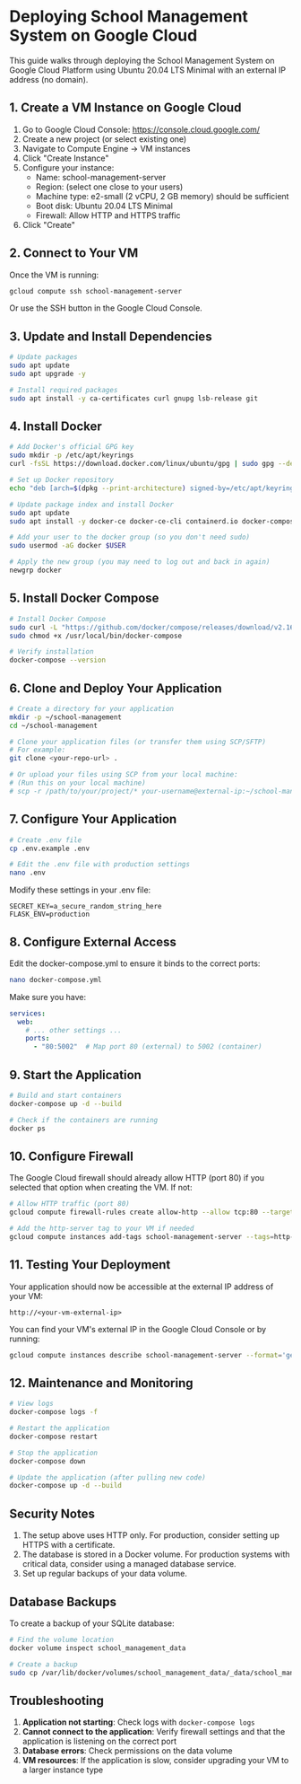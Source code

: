 # Deploying School Management System on Google Cloud

This guide walks through deploying the School Management System on Google Cloud Platform using Ubuntu 20.04 LTS Minimal with an external IP address (no domain).

## 1. Create a VM Instance on Google Cloud

1. Go to Google Cloud Console: https://console.cloud.google.com/
2. Create a new project (or select existing one)
3. Navigate to Compute Engine → VM instances
4. Click "Create Instance"
5. Configure your instance:
   - Name: school-management-server
   - Region: (select one close to your users)
   - Machine type: e2-small (2 vCPU, 2 GB memory) should be sufficient
   - Boot disk: Ubuntu 20.04 LTS Minimal
   - Firewall: Allow HTTP and HTTPS traffic
6. Click "Create"

## 2. Connect to Your VM

Once the VM is running:
```bash
gcloud compute ssh school-management-server
```

Or use the SSH button in the Google Cloud Console.

## 3. Update and Install Dependencies

```bash
# Update packages
sudo apt update
sudo apt upgrade -y

# Install required packages
sudo apt install -y ca-certificates curl gnupg lsb-release git
```

## 4. Install Docker

```bash
# Add Docker's official GPG key
sudo mkdir -p /etc/apt/keyrings
curl -fsSL https://download.docker.com/linux/ubuntu/gpg | sudo gpg --dearmor -o /etc/apt/keyrings/docker.gpg

# Set up Docker repository
echo "deb [arch=$(dpkg --print-architecture) signed-by=/etc/apt/keyrings/docker.gpg] https://download.docker.com/linux/ubuntu $(lsb_release -cs) stable" | sudo tee /etc/apt/sources.list.d/docker.list > /dev/null

# Update package index and install Docker
sudo apt update
sudo apt install -y docker-ce docker-ce-cli containerd.io docker-compose-plugin

# Add your user to the docker group (so you don't need sudo)
sudo usermod -aG docker $USER

# Apply the new group (you may need to log out and back in again)
newgrp docker
```

## 5. Install Docker Compose

```bash
# Install Docker Compose
sudo curl -L "https://github.com/docker/compose/releases/download/v2.16.0/docker-compose-$(uname -s)-$(uname -m)" -o /usr/local/bin/docker-compose
sudo chmod +x /usr/local/bin/docker-compose

# Verify installation
docker-compose --version
```

## 6. Clone and Deploy Your Application

```bash
# Create a directory for your application
mkdir -p ~/school-management
cd ~/school-management

# Clone your application files (or transfer them using SCP/SFTP)
# For example:
git clone <your-repo-url> .

# Or upload your files using SCP from your local machine:
# (Run this on your local machine)
# scp -r /path/to/your/project/* your-username@external-ip:~/school-management/
```

## 7. Configure Your Application

```bash
# Create .env file
cp .env.example .env

# Edit the .env file with production settings
nano .env
```

Modify these settings in your .env file:
```
SECRET_KEY=a_secure_random_string_here
FLASK_ENV=production
```

## 8. Configure External Access

Edit the docker-compose.yml to ensure it binds to the correct ports:

```bash
nano docker-compose.yml
```

Make sure you have:
```yaml
services:
  web:
    # ... other settings ...
    ports:
      - "80:5002"  # Map port 80 (external) to 5002 (container)
```

## 9. Start the Application

```bash
# Build and start containers
docker-compose up -d --build

# Check if the containers are running
docker ps
```

## 10. Configure Firewall

The Google Cloud firewall should already allow HTTP (port 80) if you selected that option when creating the VM. If not:

```bash
# Allow HTTP traffic (port 80)
gcloud compute firewall-rules create allow-http --allow tcp:80 --target-tags=http-server --description="Allow HTTP traffic"

# Add the http-server tag to your VM if needed
gcloud compute instances add-tags school-management-server --tags=http-server
```

## 11. Testing Your Deployment

Your application should now be accessible at the external IP address of your VM:
```
http://<your-vm-external-ip>
```

You can find your VM's external IP in the Google Cloud Console or by running:
```bash
gcloud compute instances describe school-management-server --format='get(networkInterfaces[0].accessConfigs[0].natIP)'
```

## 12. Maintenance and Monitoring

```bash
# View logs
docker-compose logs -f

# Restart the application
docker-compose restart

# Stop the application
docker-compose down

# Update the application (after pulling new code)
docker-compose up -d --build
```

## Security Notes

1. The setup above uses HTTP only. For production, consider setting up HTTPS with a certificate.
2. The database is stored in a Docker volume. For production systems with critical data, consider using a managed database service.
3. Set up regular backups of your data volume.

## Database Backups

To create a backup of your SQLite database:

```bash
# Find the volume location
docker volume inspect school_management_data

# Create a backup
sudo cp /var/lib/docker/volumes/school_management_data/_data/school_management.db ~/backups/school_management_$(date +%Y%m%d).db
```

## Troubleshooting

1. **Application not starting**: Check logs with `docker-compose logs`
2. **Cannot connect to the application**: Verify firewall settings and that the application is listening on the correct port
3. **Database errors**: Check permissions on the data volume
4. **VM resources**: If the application is slow, consider upgrading your VM to a larger instance type